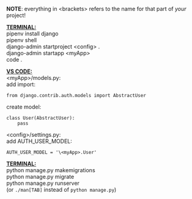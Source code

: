 **NOTE**: everything in \<brackets> refers to the name for that part of *your* project!

**<u>TERMINAL:</u>**  
pipenv install django  
pipenv shell  
django-admin startproject \<config> .  
django-admin startapp \<myApp>  
code .

**<u>VS CODE:</u>**  
\<myApp>/models.py:  
add import:  
```
from django.contrib.auth.models import AbstractUser
```
create model:  
```
class User(AbstractUser):
    pass
```

\<config>/settings.py:  
add AUTH_USER_MODEL:  
```
AUTH_USER_MODEL = '\<myApp>.User'
```

**<u>TERMINAL:</u>**  
python manage.py makemigrations  
python manage.py migrate  
python manage.py runserver  
(or `./man[TAB]` instead of `python manage.py`)
